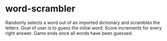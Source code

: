 # word-scrambler
Randomly selects a word out of an imported dictionary and scrambles the letters. Goal of user is to guess the initial word. Score increments for every right answer. Game ends once all words have been guessed.
